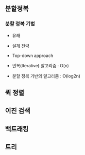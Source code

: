 ## 분할정복

### 분할 정복 기법

* 유래

* 설계 전략

* Top-down approach

* 반복(Iterative) 알고리즘 : O(n)

* 분할 정복 기반의 알고리즘 : O(log2n)

## 퀵 정렬

## 이진 검색

## 백트래킹

## 트리
